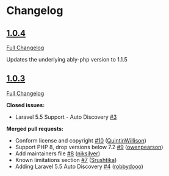 # Changelog

## [1.0.4](https://github.com/ably/ably-php-laravel/tree/1.0.4)

[Full Changelog](https://github.com/ably/ably-php-laravel/compare/1.0.3...HEAD)

Updates the underlying ably-php version to 1.1.5

## [1.0.3](https://github.com/ably/ably-php-laravel/tree/1.0.3)

[Full Changelog](https://github.com/ably/ably-php-laravel/compare/1.0.2...1.0.3)

**Closed issues:**

- Laravel 5.5 Support - Auto Discovery [\#3](https://github.com/ably/ably-php-laravel/issues/3)

**Merged pull requests:**

- Conform license and copyright [\#10](https://github.com/ably/ably-php-laravel/pull/10) ([QuintinWillison](https://github.com/QuintinWillison))
- Support PHP 8, drop versions below 7.2 [\#9](https://github.com/ably/ably-php-laravel/pull/9) ([owenpearson](https://github.com/owenpearson))
- Add maintainers file [\#8](https://github.com/ably/ably-php-laravel/pull/8) ([niksilver](https://github.com/niksilver))
- Known limitations section [\#7](https://github.com/ably/ably-php-laravel/pull/7) ([Srushtika](https://github.com/Srushtika))
- Adding Laravel 5.5 Auto Discovery [\#4](https://github.com/ably/ably-php-laravel/pull/4) ([robbydooo](https://github.com/robbydooo))
